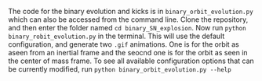 The code for the binary evolution and kicks is in ```binary_orbit_evolution.py``` which can also be accessed from the command line. Clone the repository, and then enter the folder named ```cd binary_SN_explosion```. Now run ```python binary_robit_evolution.py``` in the terminal. This will use the default configuration, and generate two ```.gif``` animations. One is for the orbit as aseen from an inertial frame and the seocnd one is for the orbit as seen in the center of mass frame. To see all available configuration options that can be currently modified, run  ```python binary_orbit_evolution.py --help```
